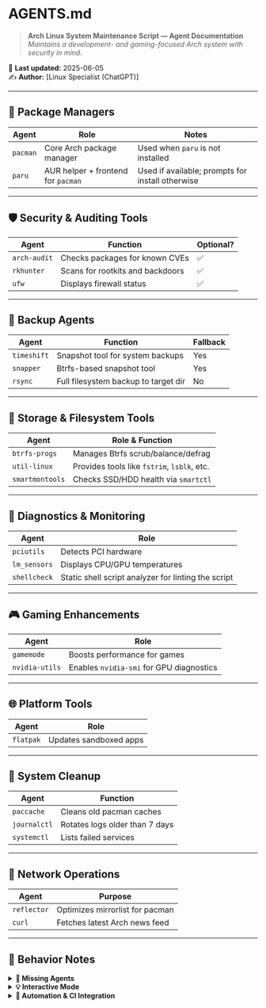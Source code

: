 # AGENTS.md

> **Arch Linux System Maintenance Script — Agent Documentation**  
> _Maintains a development- and gaming-focused Arch system with security in mind._

📅 **Last updated:** 2025-06-05  
✍️ **Author:** [Linux Specialist (ChatGPT)]

---

## 🔧 Package Managers

| Agent     | Role                         | Notes                                     |
|-----------|------------------------------|-------------------------------------------|
| `pacman`  | Core Arch package manager     | Used when `paru` is not installed         |
| `paru`    | AUR helper + frontend for `pacman` | Used if available; prompts for install otherwise |

---

## 🛡️ Security & Auditing Tools

| Agent          | Function                              | Optional? |
|----------------|---------------------------------------|-----------|
| `arch-audit`   | Checks packages for known CVEs        | ✅        |
| `rkhunter`     | Scans for rootkits and backdoors      | ✅        |
| `ufw`          | Displays firewall status              | ✅        |

---

## 💾 Backup Agents

| Agent        | Function                                 | Fallback |
|--------------|------------------------------------------|----------|
| `timeshift`  | Snapshot tool for system backups         | Yes      |
| `snapper`    | Btrfs-based snapshot tool                | Yes      |
| `rsync`      | Full filesystem backup to target dir     | No       |

---

## 💽 Storage & Filesystem Tools

| Agent         | Role & Function                                     |
|---------------|-----------------------------------------------------|
| `btrfs-progs` | Manages Btrfs scrub/balance/defrag                  |
| `util-linux`  | Provides tools like `fstrim`, `lsblk`, etc.         |
| `smartmontools` | Checks SSD/HDD health via `smartctl`             |

---

## 🧪 Diagnostics & Monitoring

| Agent         | Role                       |
|---------------|----------------------------|
| `pciutils`    | Detects PCI hardware       |
| `lm_sensors`  | Displays CPU/GPU temperatures |
| `shellcheck`  | Static shell script analyzer for linting the script |

---

## 🎮 Gaming Enhancements

| Agent         | Role                                     |
|---------------|------------------------------------------|
| `gamemode`    | Boosts performance for games             |
| `nvidia-utils`| Enables `nvidia-smi` for GPU diagnostics |

---

## 🌐 Platform Tools

| Agent     | Role                    |
|-----------|-------------------------|
| `flatpak` | Updates sandboxed apps  |

---

## 🧹 System Cleanup

| Agent            | Function                            |
|------------------|-------------------------------------|
| `paccache`       | Cleans old pacman caches            |
| `journalctl`     | Rotates logs older than 7 days      |
| `systemctl`      | Lists failed services               |

---

## 📡 Network Operations

| Agent      | Purpose                                |
|------------|----------------------------------------|
| `reflector`| Optimizes mirrorlist for pacman        |
| `curl`     | Fetches latest Arch news feed          |

---

## 🧠 Behavior Notes

<details>
<summary><strong>📌 Missing Agents</strong></summary>

- If agents like `arch-audit` or `rkhunter` are not installed, the script offers to install them.
- Declining to install agents disables related functionality (e.g., skipping rootkit scans).
- All agent interactions are logged in `system_maint.log`.
</details>

<details>
<summary><strong>💡 Interactive Mode</strong></summary>

- When run in "custom selection" mode, the user is prompted before each maintenance step.
- Most actions can be skipped interactively to suit system-specific needs.
</details>

<details>
<summary><strong>🚀 Automation & CI Integration</strong></summary>

### GitHub Actions Integration (ShellCheck)
To enable automatic script linting on GitHub, create a workflow at `.github/workflows/shellcheck.yml`:

```yaml
name: ShellCheck Lint

on:
  push:
    paths:
      - '**.sh'
  pull_request:
    paths:
      - '**.sh'

jobs:
  shellcheck:
    runs-on: ubuntu-latest
    steps:
      - uses: actions/checkout@v3
      - name: Run ShellCheck
        uses: ludeeus/action-shellcheck@v2

